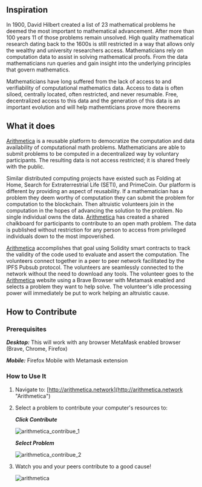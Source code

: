 ## Inspiration
In 1900, David Hilbert created a list of 23 mathematical problems he deemed the most important to mathematical advancement. After more than 100 years 11 of those problems remain unsolved. High quality mathematical research dating back to the 1600s is still restricted in a way that allows only the wealthy and university researchers access. Mathematicians rely on computation data to assist in solving mathematical proofs. From the data mathematicians run queries and gain insight into the underlying principles that govern mathematics.

Mathematicians have long suffered from the lack of access to and verifiability of computational mathematics data. Access to data is often siloed, centrally located, often restricted, and never resumable. Free, decentralized access to this data and the generation of this data is an important evolution and will help mathemticians prove more theorems

## What it does
[Arithmetica](https://arithm3tica.github.io/arithmetica/#) is a reusable platform to democratize the computation and data availability of computational math problems. Mathematicians are able to submit problems to be computed in a decentralized way by voluntary participants. The resulting data is not access restricted; it is shared freely with the public.

Similar distributed computing projects have existed such as Folding at Home, Search for Extraterrestrial Life (SETI), and PrimeCoin. Our platform is different by providing an aspect of reusability. If a mathematician has a problem they deem worthy of computation they can submit the problem for computation to the blockchain. Then altruistic volunteers join in the computation in the hopes of advancing the solution to the problem. No single individual owns the data. [Arithmetica](https://arithm3tica.github.io/arithmetica/#) has created a shared chalkboard for participants to contribute to an open math problem. The data is published without restriction for any person to access from privileged individuals down to the most impoverished.

[Arithmetica](https://arithm3tica.github.io/arithmetica/#) accomplishes that goal using Solidity smart contracts to track the validity of the code used to evaluate and assert the computation. The volunteers connect together in a peer to peer network facilitated by the IPFS Pubsub protocol. The volunteers are seamlessly connected to the network without the need to download any tools. The volunteer goes to the [Arithmetica](https://arithm3tica.github.io/arithmetica/#) website using a Brave Browser with Metamask enabled and selects a problem they want to help solve. The volunteer's idle processing power will immediately be put to work helping an altruistic cause.

## How to Contribute

### Prerequisites

***Desktop:*** This will work with any browser MetaMask enabled browser (Brave, Chrome, Firefox)

***Mobile:*** Firefox Mobile with Metamask extension

### How to Use It

1. Navigate to: [http://arithmetica.network](http://arithmetica.network "Arithmetica")

2. Select a problem to contribute your computer's resources to:

    ***Click Contribute***

    ![arithmetica_contribue_1](https://raw.githubusercontent.com/arithm3tica/landing-page/master/images/arithmetica_contribute_1.jpeg)

    ***Select Problem***

    ![arithmetica_contribue_2](https://raw.githubusercontent.com/arithm3tica/landing-page/master/images/arithmetica_contribute_2.jpeg)

3. Watch you and your peers contribute to a good cause!

    ![arithmetica](https://raw.githubusercontent.com/arithm3tica/landing-page/master/images/arithmetica.gif)



